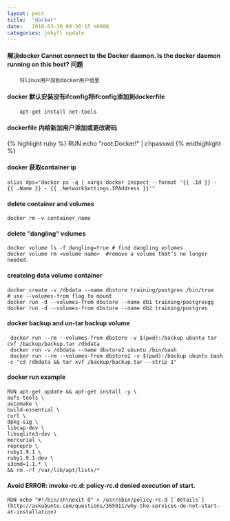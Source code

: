 ```yaml
---
layout: post
title:  "docker"
date:   2016-03-30 09:30:15 +0800
categories: jekyll update
---
```


#### 解决docker Cannot connect to the Docker daemon. Is the docker daemon running on this host? 问题

```
    将linux用户加到docker用户组里
```

#### docker 默认安装没有ifconfig将ifconfig添加到dockerfile
```
    apt-get install net-tools
```

#### dockerfile 内给新加用户添加或更改密码
{% highlight ruby %}
RUN echo "root:Docker!" | chpasswd
{% endhighlight %}


#### docker 获取container ip
    alias dps="docker ps -q | xargs docker inspect --format '{{ .Id }} - {{ .Name }} - {{ .NetworkSettings.IPAddress }}'"

#### delete container and volumes
    docker rm -v container_name

#### delete "dangling" volumes
    docker volume ls -f dangling=true # find dangling volumes
    docker volume rm <volume name>  #remove a volume that’s no longer needed.


#### createing data volume container
    docker create -v /dbdata --name dbstore training/postgres /bin/true
    # use --volumes-from flag to mount
    docker run -d --volumes-from dbstore --name db1 training/postgresgg
    docker run -d --volumes-from dbstore --name db2 training/postgres


#### docker backup and un-tar backup volume
     docker run --rm --volumes-from dbstore -v $(pwd):/backup ubuntu tar cvf /backup/backup.tar /dbdata
     docker run -v /dbdata --name dbstore2 ubuntu /bin/bash
     docker run --rm --volumes-from dbstore2 -v $(pwd):/backup ubuntu bash -c "cd /dbdata && tar xvf /backup/backup.tar --strip 1"


#### docker run example
    RUN apt-get update && apt-get install -y \
    aufs-tools \
    automake \
    build-essential \
    curl \
    dpkg-sig \
    libcap-dev \
    libsqlite3-dev \
    mercurial \
    reprepro \
    ruby1.9.1 \
    ruby1.9.1-dev \
    s3cmd=1.1.* \
    && rm -rf /var/lib/apt/lists/*

#### Avoid ERROR: invoke-rc.d: policy-rc.d denied execution of start.
    RUN echo "#!/bin/sh\nexit 0" > /usr/sbin/policy-rc.d [`details`](http://askubuntu.com/questions/365911/why-the-services-do-not-start-at-installation)
                                                    
